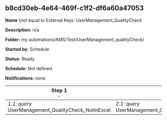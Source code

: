 ## b8cd30eb-4e64-469f-c1f2-df6a60a47053

**Name** (not equal to External Key)**:** UserManagement_QualityCheck

**Description:** n/a

**Folder:** my automations/AMS/Test/UserManagement_qualityCheck/

**Started by:** Schedule

**Status:** Ready

**Schedule:** Not defined

**Notifications:** _none_


| Step 1<br>_<small>-</small>_ | Step 2<br>_<small>-</small>_ |
| --- | --- |
| _1.1: query_<br>UserManagement_QualityCheck_NotinExcel | _2.1: query_<br>UserManagement_QualityCheck_Nocountycode |
